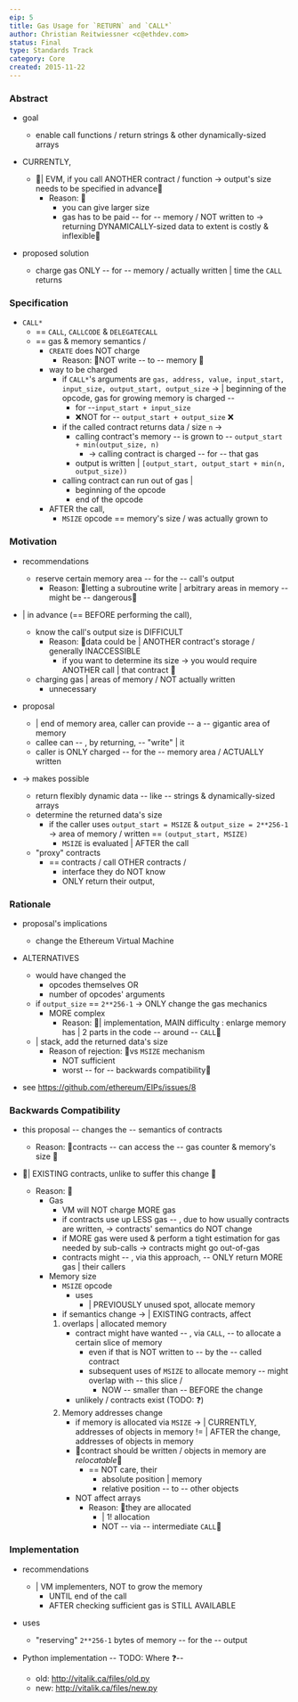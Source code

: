 ```yaml
---
eip: 5
title: Gas Usage for `RETURN` and `CALL*`
author: Christian Reitwiessner <c@ethdev.com>
status: Final
type: Standards Track
category: Core
created: 2015-11-22
---
```


### Abstract

* goal
  * enable call functions / return strings & other dynamically-sized arrays

* CURRENTLY, 
  * 👀| EVM, if you call ANOTHER contract / function -> output's size needs to be specified in advance👀
    * Reason: 🧠
      * you can give larger size
      * gas has to be paid -- for -- memory / NOT written to -> returning DYNAMICALLY-sized data to extent is costly & inflexible🧠 

* proposed solution
  * charge gas ONLY -- for -- memory / actually written | time the `CALL` returns

### Specification

* `CALL*`
  * == `CALL`, `CALLCODE` & `DELEGATECALL`
  * == gas & memory semantics /
    * `CREATE` does NOT charge
      * Reason: 🧠NOT write -- to -- memory 🧠
    * way to be charged
      * if `CALL*`'s arguments are `gas, address, value, input_start, input_size, output_start, output_size` -> | beginning of the opcode, gas for growing memory is charged -- 
        * for --`input_start + input_size`
        * ❌NOT for -- `output_start + output_size` ❌
      * if the called contract returns data / size `n` ->
        * calling contract's memory -- is grown to -- `output_start + min(output_size, n)`
          * -> calling contract is charged -- for -- that gas
        * output is written | `[output_start, output_start + min(n, output_size))`
      * calling contract can run out of gas | 
        * beginning of the opcode 
        * end of the opcode
    * AFTER the call, 
      * `MSIZE` opcode == memory's size / was actually grown to

### Motivation

* recommendations
  * reserve certain memory area -- for the -- call's output
    * Reason: 🧠letting a subroutine write | arbitrary areas in memory -- might be -- dangerous🧠

* | in advance (== BEFORE performing the call), 
  * know the call's output size is DIFFICULT
    * Reason: 🧠data could be | ANOTHER contract's storage / generally INACCESSIBLE 
      * if you want to determine its size -> you would require ANOTHER call | that contract 🧠
  * charging gas | areas of memory / NOT actually written
    * unnecessary

* proposal
  * | end of memory area, caller can provide -- a -- gigantic area of memory 
  * callee can -- , by returning, -- "write" | it
  * caller is ONLY charged -- for the -- memory area / ACTUALLY written

* -> makes possible
  * return flexibly dynamic data -- like -- strings & dynamically-sized arrays
  * determine the returned data's size
    * if the caller uses `output_start = MSIZE` & `output_size = 2**256-1` -> area of memory / written == `(output_start, MSIZE)`
      * `MSIZE` is evaluated | AFTER the call
  * "proxy" contracts
    * == contracts / call OTHER contracts /
      * interface they do NOT know
      * ONLY return their output,

### Rationale

* proposal's implications
  * change the Ethereum Virtual Machine

* ALTERNATIVES
  * would have changed the
    * opcodes themselves OR
    * number of opcodes' arguments
  * if `output_size` == `2**256-1` -> ONLY change the gas mechanics
    * MORE complex
      * Reason: 🧠| implementation, MAIN difficulty : enlarge memory has | 2 parts in the code -- around -- `CALL`🧠
  * | stack, add the returned data's size
    * Reason of rejection: 🧠vs `MSIZE` mechanism
      * NOT sufficient
      * worst -- for -- backwards compatibility🧠

* see https://github.com/ethereum/EIPs/issues/8

### Backwards Compatibility

* this proposal -- changes the -- semantics of contracts
  * Reason: 🧠contracts -- can access the -- gas counter & memory's size 🧠

* 👀| EXISTING contracts, unlike to suffer this change 👀
  * Reason: 🧠
    * Gas
      * VM will NOT charge MORE gas
      * if contracts use up LESS gas -- , due to how usually contracts are written, -> contracts' semantics do NOT change 
      * if MORE gas were used & perform a tight estimation for gas needed by sub-calls -> contracts might go out-of-gas
      * contracts might -- , via this approach, -- ONLY return MORE gas | their callers
    * Memory size
      * `MSIZE` opcode
        * uses
          * | PREVIOUSLY unused spot, allocate memory 
      *  if semantics change -> | EXISTING contracts, affect
        1. overlaps | allocated memory
           * contract might have wanted -- , via `CALL`, -- to allocate a certain slice of memory
             * even if that is NOT written to -- by the -- called contract
             * subsequent uses of `MSIZE` to allocate memory -- might overlap with -- this slice /
               * NOW -- smaller than -- BEFORE the change
           * unlikely / contracts exist (TODO: ❓)
        2. Memory addresses change
           * if memory is allocated via `MSIZE` -> | CURRENTLY, addresses of objects in memory != | AFTER the change, addresses of objects in memory
           * 👀contract should be written / objects in memory are _relocatable_👀
             * == NOT care, their
               * absolute position | memory
               * relative position -- to -- other objects
           * NOT affect arrays
             * Reason: 🧠they are allocated 
               * | 1! allocation
               * NOT -- via -- intermediate `CALL`🧠

### Implementation

* recommendations
  * | VM implementers, NOT to grow the memory 
    * UNTIL end of the call
    * AFTER checking sufficient gas is STILL AVAILABLE

* uses
  * "reserving" `2**256-1` bytes of memory -- for the -- output

* Python implementation -- TODO: Where ❓--
  * old: http://vitalik.ca/files/old.py
  * new: http://vitalik.ca/files/new.py
